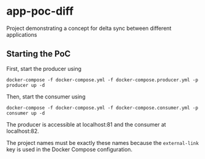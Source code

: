 # app-poc-diff

Project demonstrating a concept for delta sync between different applications

## Starting the PoC

First, start the producer using

```
docker-compose -f docker-compose.yml -f docker-compose.producer.yml -p producer up -d
```

Then, start the consumer using

```
docker-compose -f docker-compose.yml -f docker-compose.consumer.yml -p consumer up -d
```

The producer is accessible at localhost:81 and the consumer at localhost:82.

The project names must be exactly these names because the `external-link` key is used in the Docker Compose configuration.

